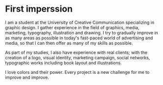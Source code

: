 # First imperssion

I am a student at the University of Creative Communication specializing in graphic design.
I gather experience in the field of graphics, media, marketing, typography, illustration and drawing.
I try to gradually improve in as many areas as possible in today's fast-paced world of advertising and media, so that I can then offer as many of my skills as possible.

As part of my studies, I also have experience with real clients; with the creation of a logo, visual identity, marketing campaign, social networks, typographic works including book layout and illustrations.

I love colors and their power.
Every project is a new challenge for me to improve and improve.
